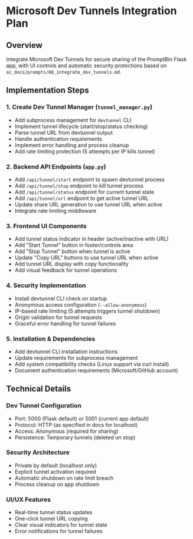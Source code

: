 # Microsoft Dev Tunnels Integration Plan

## Overview
Integrate Microsoft Dev Tunnels for secure sharing of the PromptBin Flask app, with UI controls and automatic security protections based on `ai_docs/prompts/08_integrate_dev_tunnels.md`.

## Implementation Steps

### 1. Create Dev Tunnel Manager (`tunnel_manager.py`)
- Add subprocess management for `devtunnel` CLI
- Implement tunnel lifecycle (start/stop/status checking)
- Parse tunnel URL from devtunnel output
- Handle authentication requirements
- Implement error handling and process cleanup
- Add rate limiting protection (5 attempts per IP kills tunnel)

### 2. Backend API Endpoints (`app.py`)
- Add `/api/tunnel/start` endpoint to spawn devtunnel process
- Add `/api/tunnel/stop` endpoint to kill tunnel process
- Add `/api/tunnel/status` endpoint for current tunnel state
- Add `/api/tunnel/url` endpoint to get active tunnel URL
- Update share URL generation to use tunnel URL when active
- Integrate rate limiting middleware

### 3. Frontend UI Components
- Add tunnel status indicator in header (active/inactive with URL)
- Add "Start Tunnel" button in footer/controls area
- Add "Stop Tunnel" button when tunnel is active
- Update "Copy URL" buttons to use tunnel URL when active
- Add tunnel URL display with copy functionality
- Add visual feedback for tunnel operations

### 4. Security Implementation
- Install devtunnel CLI check on startup
- Anonymous access configuration (`--allow-anonymous`)
- IP-based rate limiting (5 attempts triggers tunnel shutdown)
- Origin validation for tunnel requests
- Graceful error handling for tunnel failures

### 5. Installation & Dependencies
- Add devtunnel CLI installation instructions
- Update requirements for subprocess management
- Add system compatibility checks (Linux support via curl install)
- Document authentication requirements (Microsoft/GitHub account)

## Technical Details

### Dev Tunnel Configuration
- Port: 5000 (Flask default) or 5001 (current app default)
- Protocol: HTTP (as specified in docs for localhost)
- Access: Anonymous (required for sharing)
- Persistence: Temporary tunnels (deleted on stop)

### Security Architecture
- Private by default (localhost only)
- Explicit tunnel activation required
- Automatic shutdown on rate limit breach
- Process cleanup on app shutdown

### UI/UX Features
- Real-time tunnel status updates
- One-click tunnel URL copying
- Clear visual indicators for tunnel state
- Error notifications for tunnel failures